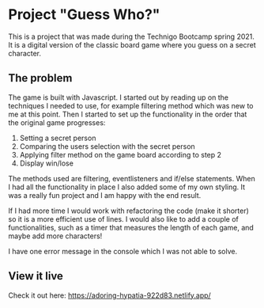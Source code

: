 # Project "Guess Who?"
This is a project that was made during the Technigo Bootcamp spring 2021. It is a digital version of the classic board game where you guess on a secret character.

## The problem
The game is built with Javascript. I started out by reading up on the techniques I needed to use, for example filtering method which was new to me at this point. Then I started to set up the functionality in the order that the original game progresses:
1. Setting a secret person
2. Comparing the users selection with the secret person
3. Applying filter method on the game board according to step 2
4. Display win/lose 

The methods used are filtering, eventlisteners and if/else statements. 
When I had all the functionality in place I also added some of my own styling. It was a really fun project and I am happy with the end result.

If I had more time I would work with refactoring the code (make it shorter) so it is a more efficient use of lines. I would also like to add a couple of functionalities, such as a timer that measures the length of each game, and maybe add more characters! 

I have one error message in the console which I was not able to solve. 

## View it live
Check it out here:
https://adoring-hypatia-922d83.netlify.app/ 
